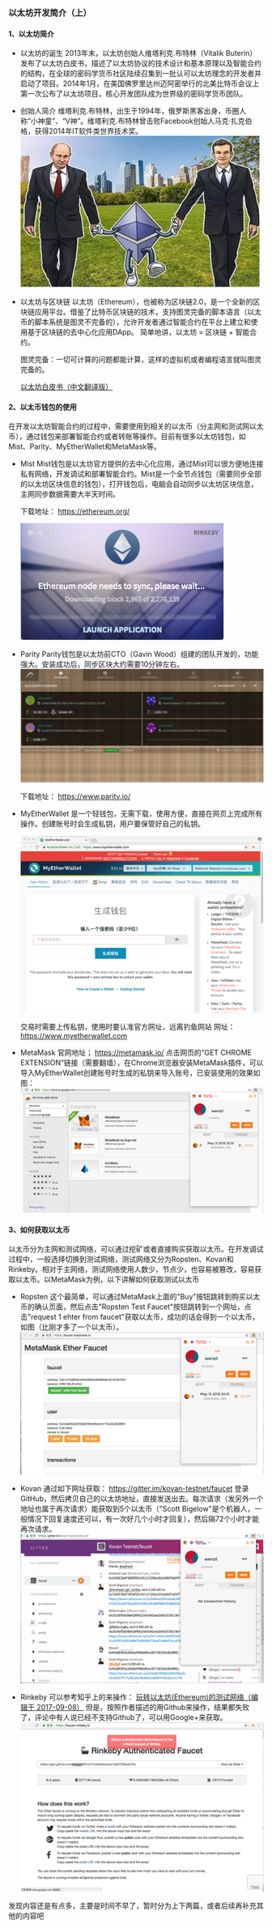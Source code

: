### 以太坊开发简介（上）
#### 1、以太坊简介
* 以太坊的诞生
2013年末，以太坊创始人维塔利克.布特林（Vitalik Buterin）发布了以太坊白皮书，描述了以太坊协议的技术设计和基本原理以及智能合约的结构，在全球的密码学货币社区陆续召集到一批认可以太坊理念的开发者并启动了项目。2014年1月，在美国佛罗里达州迈阿密举行的北美比特币会议上第一次公布了以太坊项目，核心开发团队成为世界级的密码学货币团队。

* 创始人简介
 维塔利克.布特林，出生于1994年，俄罗斯黑客出身，币圈人称“小神童”、“V神”。维塔利克.布特林曾击败Facebook创始人马克·扎克伯格，获得2014年IT软件类世界技术奖。
 ![0.创始人与普京](media/15262113250616/0.%E5%88%9B%E5%A7%8B%E4%BA%BA%E4%B8%8E%E6%99%AE%E4%BA%AC.jpg)


* 以太坊与区块链
以太坊（Ethereum），也被称为区块链2.0，是一个全新的区块链应用平台。借鉴了比特币区块链的技术，支持图灵完备的脚本语言（以太币的脚本系统是图灵不完备的），允许开发者通过智能合约在平台上建立和使用基于区块链的去中心化应用DApp。
简单地讲，以太坊 = 区块链 + 智能合约。
  
    图灵完备：一切可计算的问题都能计算，这样的虚拟机或者编程语言就叫图灵完备的。

    [以太坊白皮书（中文翻译版）](https://ethfans.org/posts/ethereum-whitepaper)

#### 2、以太币钱包的使用
在开发以太坊智能合约的过程中，需要使用到相关的以太币（分主网和测试网以太币），通过钱包来部署智能合约或者转账等操作。目前有很多以太坊钱包，如Mist、Parity、MyEtherWallet和MetaMask等。

* Mist
Mist钱包是以太坊官方提供的去中心化应用，通过Mist可以很方便地连接私有网络，开发调试和部署智能合约。Mist是一个全节点钱包（需要同步全部的以太坊区块信息的钱包），打开钱包后，电脑会自动同步以太坊区块信息，主网同步数据需要大半天时间。

    下载地址：
    https://ethereum.org/

    ![1.Mist钱包](media/15262113250616/1.Mist%E9%92%B1%E5%8C%85.png)

* Parity
  Parity钱包是以太坊前CTO（Gavin Wood）组建的团队开发的，功能强大。安装成功后，同步区块大约需要10分钟左右。
  ![8.Parity钱包](media/15262113250616/8.Parity%E9%92%B1%E5%8C%85.png)


  下载地址：
  https://www.parity.io/
  
* MyEtherWallet
    是一个轻钱包，无需下载，使用方便，直接在网页上完成所有操作。创建账号时会生成私钥，用户要保管好自己的私钥。
    
    ![9.MyEtherWallet](media/15262113250616/9.MyEtherWallet.png)

    交易时需要上传私钥，使用时要认准官方网址，远离钓鱼网站 
    网址：https://www.myetherwallet.com
    



* MetaMask
   官网地址；
   https://metamask.io/
   点击网页的“GET CHROME EXTENSION”链接（需要翻墙），在Chrome浏览器安装MetaMask插件，可以导入MyEtherWallet创建账号时生成的私钥来导入账号，已安装使用的效果如图：
   ![10.MetaMask钱包](media/15262113250616/10.MetaMask%E9%92%B1%E5%8C%85.png)


#### 3、如何获取以太币
以太币分为主网和测试网络，可以通过挖矿或者直接购买获取以太币。在开发调试过程中，一般选择切换到测试网络，测试网络又分为Ropsten、Kovan和Rinkeby。相对于主网络，测试网络使用人数少，节点少，也容易被篡改，容易获取以太币。以MetaMask为例，以下讲解如何获取测试以太币

* Ropsten
  这个最简单，可以通过MetaMask上面的"Buy"按钮跳转到购买以太币的确认页面，然后点击"Ropsten Test Faucet"按钮跳转到一个网址，点击"request 1 ehter from faucet"获取以太币，成功的话会得到一个以太币，如图（比刚才多了一个以太币）。
  ![11.Ropsten获取以太币](media/15262113250616/11.Ropsten%E8%8E%B7%E5%8F%96%E4%BB%A5%E5%A4%AA%E5%B8%81.png)

  
* Kovan
  通过如下网址获取：
  https://gitter.im/kovan-testnet/faucet
  登录GitHub，然后拷贝自己的以太坊地址，直接发送出去。每次请求（发另外一个地址也属于再次请求）能获取到5个以太币（"Scott Bigelow"是个机器人，一般情况下回复速度还可以，有一次好几个小时才回复），然后隔72个小时才能再次请求。
  ![12.Kovan获取以太币](media/15262113250616/12.Kovan%E8%8E%B7%E5%8F%96%E4%BB%A5%E5%A4%AA%E5%B8%81.png)


* Rinkeby
可以参考知乎上的来操作：
[玩转以太坊(Ethereum)的测试网络（编辑于 2017-09-08）](https://zhuanlan.zhihu.com/p/29010231)
但是，按照作者描述的用Github来操作，结果都失败了，评论中有人说已经不支持Github了，可以用Google+来获取。
![13.Rinkeby获取以太币](media/15262113250616/13.Rinkeby%E8%8E%B7%E5%8F%96%E4%BB%A5%E5%A4%AA%E5%B8%81.png)

发现内容还是有点多，主要是时间不早了，暂时分为上下两篇，或者后续再补充其他的内容吧






